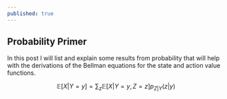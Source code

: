 ```yaml
---
published: true
---
```

## Probability Primer

In this post I will list and explain some results from probability that will help with the derivations of the Bellman equations for the state and action value functions.


$$ \mathbb{E}[X|Y=y] = \sum_{z} \mathbb{E}[X|Y=y, Z=z] p_{Z|Y}(z|y)$$

